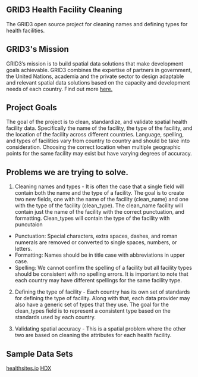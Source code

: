 ## GRID3 Health Facility Cleaning
The GRID3 open source project for cleaning names and defining types for health facilities. 

## GRID3's Mission
GRID3’s mission is to build spatial data solutions that make development goals achievable. GRID3 combines the expertise of partners in government, the United Nations, academia and the private sector to design adaptable and relevant spatial data solutions based on the capacity and development needs of each country. Find out more [here.](https://grid3.org)

## Project Goals
The goal of the project is to clean, standardize, and validate spatial health facility data. Specifically the name of the facility, the type of the facility, and the location of the facility across different countries. Language, spelling, and types of facilities vary from country to country and should be take into consideration. Choosing the correct location when multiple geographic points for the same facility may exist but have varying degrees of accuracy.

## Problems we are trying to solve.
1. Cleaning names and types - It is often the case that a single field will contain both the name and the type of a facility. The goal is to create two new fields, one with the name of the facility (clean_name) and one with the type of the facility (clean_type). The clean_name facility will contain just the name of the facility with the correct punctuation, and formatting. Clean_types will contain the type of the facility with puncutaion
  - Punctuation: Special characters, extra spaces, dashes, and roman numerals are removed or converted to single spaces, numbers, or letters.
  - Formatting: Names should be in title case with abbreviations in upper case.
  - Spelling: We cannot confirm the spelling of a facility but all facility types should be consistent with no spelling errors. It is important to note that each country may have different spellings for the same facility type.

2. Defining the type of facility - Each country has its own set of standards for defining the type of facility. Along with that, each data provider may also have a generic set of types that they use. The goal for the clean_types field is to represent a consistent type based on the standards used by each country. 

3. Validating spatial accuracy - This is a spatial problem where the other two are based on cleaning the attributes for each health facility. 

## Sample Data Sets
[healthsites.io](https://healthsites.io/map)
[HDX](https://data.humdata.org/)
